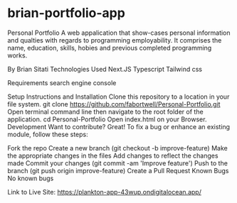 # brian-portfolio-app
Personal Portfolio
A web appalication that show-cases personal information and qualties with regards to programming employability. It comprises the name, education, skills, hobies and previous completed programming works.

By Brian Sitati
Technologies Used
Next.JS
Typescript
Tailwind css

Requirements
search engine console

Setup Instructions and Installation
Clone this repository to a location in your file system. git clone https://github.com/fabortwell/Personal-Portfolio.git
Open terminal command line then navigate to the root folder of the application. cd Personal-Portfolio
Open index.html on your Browser.
Development
Want to contribute? Great! To fix a bug or enhance an existing module, follow these steps:

Fork the repo
Create a new branch (git checkout -b improve-feature)
Make the appropriate changes in the files
Add changes to reflect the changes made
Commit your changes (git commit -am 'Improve feature')
Push to the branch (git push origin improve-feature)
Create a Pull Request
Known Bugs
No known bugs

Link to Live Site: https://plankton-app-43wup.ondigitalocean.app/

